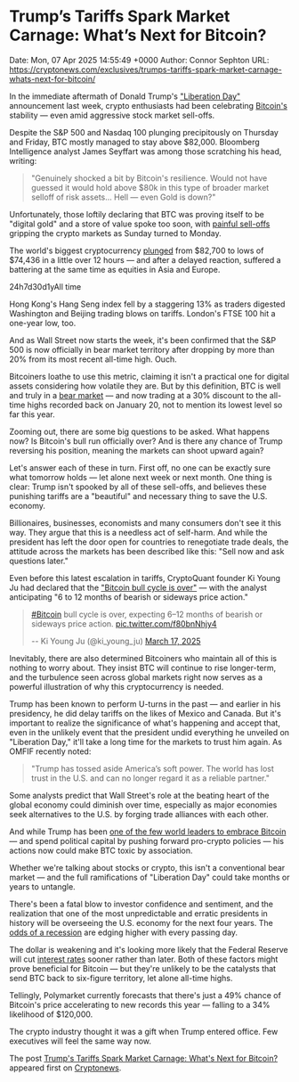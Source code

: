# Trump’s Tariffs Spark Market Carnage: What’s Next for Bitcoin?

Date: Mon, 07 Apr 2025 14:55:49 +0000
Author: Connor Sephton
URL: https://cryptonews.com/exclusives/trumps-tariffs-spark-market-carnage-whats-next-for-bitcoin/

In the immediate aftermath of Donald Trump's ["Liberation Day"](https://cryptonews.com/exclusives/liberation-day-how-will-bitcoin-react-to-trumps-tariffs/) announcement last week, crypto enthusiasts had been celebrating [Bitcoin's](https://cryptonews.com/tags/bitcoin/) stability — even amid aggressive stock market sell-offs.

Despite the S&P 500 and Nasdaq 100 plunging precipitously on Thursday and Friday, BTC mostly managed to stay above $82,000. Bloomberg Intelligence analyst James Seyffart was among those scratching his head, writing: 

> "Genuinely shocked a bit by Bitcoin's resilience. Would not have guessed it would hold above $80k in this type of broader market selloff of risk assets… Hell — even Gold is down?"

Unfortunately, those loftily declaring that BTC was proving itself to be "digital gold" and a store of value spoke too soon, with [painful sell-offs](https://cryptonews.com/news/whats-happening-in-crypto-today-daily-crypto-news-digest/) gripping the crypto markets as Sunday turned to Monday.

The world's biggest cryptocurrency [plunged](https://cryptonews.com/news/btc-sol-xrp-drop-20-billionaire-bill-ackman-calls-for-90-day-pause-on-trumps-tariffs/) from $82,700 to lows of $74,436 in a little over 12 hours — and after a delayed reaction, suffered a battering at the same time as equities in Asia and Europe.

24h7d30d1yAll time

Hong Kong's Hang Seng index fell by a staggering 13% as traders digested Washington and Beijing trading blows on tariffs. London's FTSE 100 hit a one-year low, too.

And as Wall Street now starts the week, it's been confirmed that the S&P 500 is now officially in bear market territory after dropping by more than 20% from its most recent all-time high. Ouch.

Bitcoiners loathe to use this metric, claiming it isn't a practical one for digital assets considering how volatile they are. But by this definition, BTC is well and truly in a [bear market](https://cryptonews.com/academy/crypto-bear-market/) — and now trading at a 30% discount to the all-time highs recorded back on January 20, not to mention its lowest level so far this year.

Zooming out, there are some big questions to be asked. What happens now? Is Bitcoin's bull run officially over? And is there any chance of Trump reversing his position, meaning the markets can shoot upward again? 

Let's answer each of these in turn. First off, no one can be exactly sure what tomorrow holds — let alone next week or next month. One thing is clear: Trump isn't spooked by all of these sell-offs, and believes these punishing tariffs are a "beautiful" and necessary thing to save the U.S. economy.

Billionaires, businesses, economists and many consumers don't see it this way. They argue that this is a needless act of self-harm. And while the president has left the door open for countries to renegotiate trade deals, the attitude across the markets has been described like this: "Sell now and ask questions later."

Even before this latest escalation in tariffs, CryptoQuant founder Ki Young Ju had declared that the ["Bitcoin bull cycle is over"](https://cryptonews.com/news/bitcoin-bull-cycle-over-cryptoquant-ceo/) — with the analyst anticipating "6 to 12 months of bearish or sideways price action."

> [#Bitcoin](https://twitter.com/hashtag/Bitcoin?src=hash&ref_src=twsrc%5Etfw) bull cycle is over, expecting 6–12 months of bearish or sideways price action. [pic.twitter.com/f80bnNhjy4](https://t.co/f80bnNhjy4)
> 
> -- Ki Young Ju (@ki_young_ju) [March 17, 2025](https://twitter.com/ki_young_ju/status/1901776137715671191?ref_src=twsrc%5Etfw)

Inevitably, there are also determined Bitcoiners who maintain all of this is nothing to worry about. They insist BTC will continue to rise longer-term, and the turbulence seen across global markets right now serves as a powerful illustration of why this cryptocurrency is needed.

Trump has been known to perform U-turns in the past — and earlier in his presidency, he did delay tariffs on the likes of Mexico and Canada. But it's important to realize the significance of what's happening and accept that, even in the unlikely event that the president undid everything he unveiled on "Liberation Day," it'll take a long time for the markets to trust him again. As OMFIF recently noted:

> "Trump has tossed aside America’s soft power. The world has lost trust in the U.S. and can no longer regard it as a reliable partner."

Some analysts predict that Wall Street's role at the beating heart of the global economy could diminish over time, especially as major economies seek alternatives to the U.S. by forging trade alliances with each other.

And while Trump has been [one of the few world leaders to embrace Bitcoin](https://cryptonews.com/exclusives/opinion-reaction-to-trumps-bitcoin-reserve-has-been-weird/) — and spend political capital by pushing forward pro-crypto policies — his actions now could make BTC toxic by association.

Whether we're talking about stocks or crypto, this isn't a conventional bear market — and the full ramifications of "Liberation Day" could take months or years to untangle.

There's been a fatal blow to investor confidence and sentiment, and the realization that one of the most unpredictable and erratic presidents in history will be overseeing the U.S. economy for the next four years. The [odds of a recession](https://cryptonews.com/news/recession-odds-surge-to-61-on-kalshi-after-trumps-tariff-order/) are edging higher with every passing day.

The dollar is weakening and it's looking more likely that the Federal Reserve will cut [interest rates](https://cryptonews.com/academy/how-do-inflation-interest-rates-and-other-economic-indicators-affect-crypto/) sooner rather than later. Both of these factors might prove beneficial for Bitcoin — but they're unlikely to be the catalysts that send BTC back to six-figure territory, let alone all-time highs.

Tellingly, Polymarket currently forecasts that there's just a 49% chance of Bitcoin's price accelerating to new records this year — falling to a 34% likelihood of $120,000.

The crypto industry thought it was a gift when Trump entered office. Few executives will feel the same way now.

The post [Trump's Tariffs Spark Market Carnage: What's Next for Bitcoin?](https://cryptonews.com/exclusives/trumps-tariffs-spark-market-carnage-whats-next-for-bitcoin/) appeared first on [Cryptonews](https://cryptonews.com).

